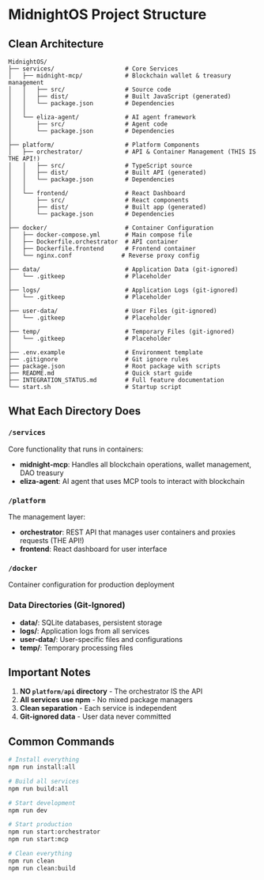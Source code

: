 # MidnightOS Project Structure

## Clean Architecture

```
MidnightOS/
├── services/                    # Core Services
│   ├── midnight-mcp/            # Blockchain wallet & treasury management
│   │   ├── src/                 # Source code
│   │   ├── dist/                # Built JavaScript (generated)
│   │   └── package.json         # Dependencies
│   │
│   └── eliza-agent/             # AI agent framework
│       ├── src/                 # Agent code
│       └── package.json         # Dependencies
│
├── platform/                    # Platform Components
│   ├── orchestrator/            # API & Container Management (THIS IS THE API!)
│   │   ├── src/                 # TypeScript source
│   │   ├── dist/                # Built API (generated)
│   │   └── package.json         # Dependencies
│   │
│   └── frontend/                # React Dashboard
│       ├── src/                 # React components
│       ├── dist/                # Built app (generated)
│       └── package.json         # Dependencies
│
├── docker/                      # Container Configuration
│   ├── docker-compose.yml       # Main compose file
│   ├── Dockerfile.orchestrator  # API container
│   ├── Dockerfile.frontend      # Frontend container
│   └── nginx.conf              # Reverse proxy config
│
├── data/                        # Application Data (git-ignored)
│   └── .gitkeep                 # Placeholder
│
├── logs/                        # Application Logs (git-ignored)
│   └── .gitkeep                 # Placeholder
│
├── user-data/                   # User Files (git-ignored)
│   └── .gitkeep                 # Placeholder
│
├── temp/                        # Temporary Files (git-ignored)
│   └── .gitkeep                 # Placeholder
│
├── .env.example                 # Environment template
├── .gitignore                   # Git ignore rules
├── package.json                 # Root package with scripts
├── README.md                    # Quick start guide
├── INTEGRATION_STATUS.md        # Full feature documentation
└── start.sh                     # Startup script
```

## What Each Directory Does

### `/services`
Core functionality that runs in containers:
- **midnight-mcp**: Handles all blockchain operations, wallet management, DAO treasury
- **eliza-agent**: AI agent that uses MCP tools to interact with blockchain

### `/platform` 
The management layer:
- **orchestrator**: REST API that manages user containers and proxies requests (THE API!)
- **frontend**: React dashboard for user interface

### `/docker`
Container configuration for production deployment

### Data Directories (Git-Ignored)
- **data/**: SQLite databases, persistent storage
- **logs/**: Application logs from all services
- **user-data/**: User-specific files and configurations
- **temp/**: Temporary processing files

## Important Notes

1. **NO `platform/api` directory** - The orchestrator IS the API
2. **All services use npm** - No mixed package managers
3. **Clean separation** - Each service is independent
4. **Git-ignored data** - User data never committed

## Common Commands

```bash
# Install everything
npm run install:all

# Build all services
npm run build:all

# Start development
npm run dev

# Start production
npm run start:orchestrator
npm run start:mcp

# Clean everything
npm run clean
npm run clean:build
```